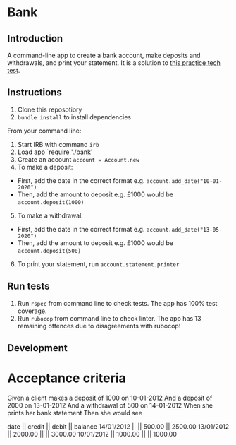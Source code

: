 # Bank

## Introduction
A command-line app to create a bank account, make deposits and withdrawals, and print your statement. It is a solution to [this practice tech test](https://github.com/makersacademy/course/blob/master/individual_challenges/bank_tech_test.md).

## Instructions
1. Clone this reposotiory
2. `bundle install` to install dependencies

From your command line:
1. Start IRB with command `irb`
2. Load app `require './bank'
3. Create an account `account = Account.new`
4. To make a deposit:
- First, add the date in the correct format e.g. `account.add_date("10-01-2020")`
- Then, add the amount to deposit e.g. £1000 would be `account.deposit(1000)`
5. To make a withdrawal:
- First, add the date in the correct format e.g. `account.add_date("13-05-2020")`
- Then, add the amount to deposit e.g. £1000 would be `account.deposit(500)`
6. To print your statement, run `account.statement.printer`

## Run tests
1. Run `rspec` from command line to check tests. The app has 100% test coverage.
2. Run `rubocop` from command line to check linter. The app has 13 remaining offences due to disagreements with rubocop!

## Development

# Acceptance criteria
Given a client makes a deposit of 1000 on 10-01-2012
And a deposit of 2000 on 13-01-2012
And a withdrawal of 500 on 14-01-2012
When she prints her bank statement
Then she would see

date || credit || debit || balance
14/01/2012 || || 500.00 || 2500.00
13/01/2012 || 2000.00 || || 3000.00
10/01/2012 || 1000.00 || || 1000.00

